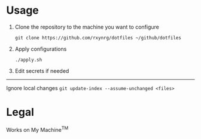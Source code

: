 # Usage

1. Clone the repository to the machine you want to configure

    `git clone https://github.com/rxynrg/dotfiles ~/github/dotfiles`

2. Apply configurations

    `./apply.sh`

3. Edit secrets if needed

---

Ignore local changes
`git update-index --assume-unchanged <files>`

# Legal
Works on My Machine<sup>TM</sup>
